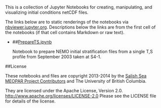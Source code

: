This is a collection of Jupyter Notebooks for creating,
manipulating, and visualizing initial conditions netCDF files.

The links below are to static renderings of the notebooks via
[nbviewer.jupyter.org](https://nbviewer.jupyter.org/).
Descriptions below the links are from the first cell of the notebooks
(if that cell contains Markdown or raw text).


* ##[PrepareTS.ipynb](https://nbviewer.jupyter.org/github/SalishSeaCast/tools/blob/master/I_ForcingFiles/Initial/PrepareTS.ipynb)

    Notebook to prepare NEMO initial stratification files from a single T,S profile from September 2003 taken at S4-1.


##License

These notebooks and files are copyright 2013-2014
by the [Salish Sea MEOPAR Project Contributors](https://github.com/SalishSeaCast/docs/blob/master/CONTRIBUTORS.rst)
and The University of British Columbia.

They are licensed under the Apache License, Version 2.0.
http://www.apache.org/licenses/LICENSE-2.0
Please see the LICENSE file for details of the license.
